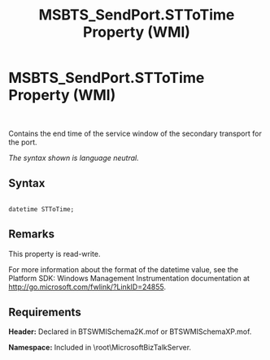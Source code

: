 ﻿---
title: MSBTS_SendPort.STToTime Property (WMI)
TOCTitle: MSBTS_SendPort.STToTime Property (WMI)
ms:assetid: cfc09782-2266-4d41-ab6a-b378463c84b5
ms:mtpsurl: https://msdn.microsoft.com/en-us/library/Aa578505(v=BTS.80)
ms:contentKeyID: 51531470
ms.date: 08/30/2017
mtps_version: v=BTS.80
---

# MSBTS\_SendPort.STToTime Property (WMI)

 

Contains the end time of the service window of the secondary transport for the port.

*The syntax shown is language neutral.*

## Syntax

``` 
  
datetime STToTime;  
```

## Remarks

This property is read-write.

For more information about the format of the datetime value, see the Platform SDK: Windows Management Instrumentation documentation at http://go.microsoft.com/fwlink/?LinkID=24855.

## Requirements

**Header:** Declared in BTSWMISchema2K.mof or BTSWMISchemaXP.mof.

**Namespace:** Included in \\root\\MicrosoftBizTalkServer.


